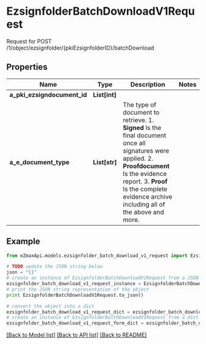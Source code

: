 # EzsignfolderBatchDownloadV1Request

Request for POST /1/object/ezsignfolder/{pkiEzsignfolderID}/batchDownload

## Properties
Name | Type | Description | Notes
------------ | ------------- | ------------- | -------------
**a_pki_ezsigndocument_id** | **List[int]** |  | 
**a_e_document_type** | **List[str]** | The type of document to retrieve.  1. **Signed** Is the final document once all signatures were applied. 2. **Proofdocument** Is the evidence report. 3. **Proof** Is the complete evidence archive including all of the above and more. | 

## Example

```python
from eZmaxApi.models.ezsignfolder_batch_download_v1_request import EzsignfolderBatchDownloadV1Request

# TODO update the JSON string below
json = "{}"
# create an instance of EzsignfolderBatchDownloadV1Request from a JSON string
ezsignfolder_batch_download_v1_request_instance = EzsignfolderBatchDownloadV1Request.from_json(json)
# print the JSON string representation of the object
print EzsignfolderBatchDownloadV1Request.to_json()

# convert the object into a dict
ezsignfolder_batch_download_v1_request_dict = ezsignfolder_batch_download_v1_request_instance.to_dict()
# create an instance of EzsignfolderBatchDownloadV1Request from a dict
ezsignfolder_batch_download_v1_request_form_dict = ezsignfolder_batch_download_v1_request.from_dict(ezsignfolder_batch_download_v1_request_dict)
```
[[Back to Model list]](../README.md#documentation-for-models) [[Back to API list]](../README.md#documentation-for-api-endpoints) [[Back to README]](../README.md)


